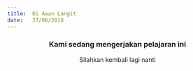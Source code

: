 ```yaml
---
title:  Di Awan Langit
date:   27/06/2018
---
```


### <center>Kami sedang mengerjakan pelajaran ini</center>
<center>Silahkan kembali lagi nanti</center>